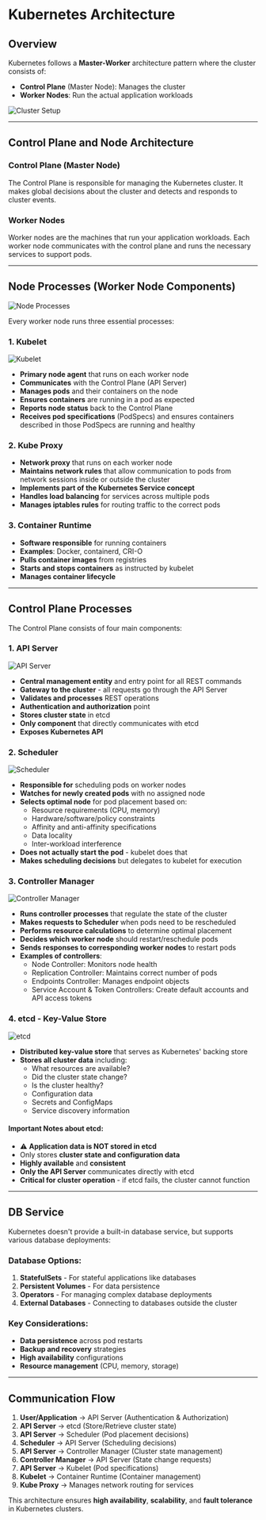 # Kubernetes Architecture

## Overview

Kubernetes follows a **Master-Worker** architecture pattern where the cluster consists of:
- **Control Plane** (Master Node): Manages the cluster
- **Worker Nodes**: Run the actual application workloads

![Cluster Setup](/assets/ExCluster-Set-Up.png)

---

## Control Plane and Node Architecture

### Control Plane (Master Node)
The Control Plane is responsible for managing the Kubernetes cluster. It makes global decisions about the cluster and detects and responds to cluster events.

### Worker Nodes
Worker nodes are the machines that run your application workloads. Each worker node communicates with the control plane and runs the necessary services to support pods.

---

## Node Processes (Worker Node Components)

![Node Processes](/assets/NodeProcesses.png)

Every worker node runs three essential processes:

### 1. Kubelet
![Kubelet](/assets/Kubelet.png)

- **Primary node agent** that runs on each worker node
- **Communicates** with the Control Plane (API Server)
- **Manages pods** and their containers on the node
- **Ensures containers** are running in a pod as expected
- **Reports node status** back to the Control Plane
- **Receives pod specifications** (PodSpecs) and ensures containers described in those PodSpecs are running and healthy

### 2. Kube Proxy
- **Network proxy** that runs on each worker node
- **Maintains network rules** that allow communication to pods from network sessions inside or outside the cluster
- **Implements part of the Kubernetes Service concept**
- **Handles load balancing** for services across multiple pods
- **Manages iptables rules** for routing traffic to the correct pods

### 3. Container Runtime
- **Software responsible** for running containers
- **Examples**: Docker, containerd, CRI-O
- **Pulls container images** from registries
- **Starts and stops containers** as instructed by kubelet
- **Manages container lifecycle**

---

## Control Plane Processes

The Control Plane consists of four main components:

### 1. API Server
![API Server](/assets/ControlPlane_API-Server.png)

- **Central management entity** and entry point for all REST commands
- **Gateway to the cluster** - all requests go through the API Server
- **Validates and processes** REST operations
- **Authentication and authorization** point
- **Stores cluster state** in etcd
- **Only component** that directly communicates with etcd
- **Exposes Kubernetes API**

### 2. Scheduler
![Scheduler](/assets/ControlPlane_Scheduler.png)

- **Responsible for** scheduling pods on worker nodes
- **Watches for newly created pods** with no assigned node
- **Selects optimal node** for pod placement based on:
  - Resource requirements (CPU, memory)
  - Hardware/software/policy constraints
  - Affinity and anti-affinity specifications
  - Data locality
  - Inter-workload interference
- **Does not actually start the pod** - kubelet does that
- **Makes scheduling decisions** but delegates to kubelet for execution

### 3. Controller Manager
![Controller Manager](/assets/ControlPlane_ControllerManager.png)

- **Runs controller processes** that regulate the state of the cluster
- **Makes requests to Scheduler** when pods need to be rescheduled
- **Performs resource calculations** to determine optimal placement
- **Decides which worker node** should restart/reschedule pods
- **Sends responses to corresponding worker nodes** to restart pods
- **Examples of controllers**:
  - Node Controller: Monitors node health
  - Replication Controller: Maintains correct number of pods
  - Endpoints Controller: Manages endpoint objects
  - Service Account & Token Controllers: Create default accounts and API access tokens

### 4. etcd - Key-Value Store
![etcd](/assets/ControlPlane_etcd.png)

- **Distributed key-value store** that serves as Kubernetes' backing store
- **Stores all cluster data** including:
  - What resources are available?
  - Did the cluster state change?
  - Is the cluster healthy?
  - Configuration data
  - Secrets and ConfigMaps
  - Service discovery information

#### Important Notes about etcd:
- ⚠️ **Application data is NOT stored in etcd**
- Only stores **cluster state and configuration data**
- **Highly available** and **consistent**
- **Only the API Server** communicates directly with etcd
- **Critical for cluster operation** - if etcd fails, the cluster cannot function

---

## DB Service

Kubernetes doesn't provide a built-in database service, but supports various database deployments:

### Database Options:
1. **StatefulSets** - For stateful applications like databases
2. **Persistent Volumes** - For data persistence
3. **Operators** - For managing complex database deployments
4. **External Databases** - Connecting to databases outside the cluster

### Key Considerations:
- **Data persistence** across pod restarts
- **Backup and recovery** strategies
- **High availability** configurations
- **Resource management** (CPU, memory, storage)

---

## Communication Flow

1. **User/Application** → API Server (Authentication & Authorization)
2. **API Server** → etcd (Store/Retrieve cluster state)
3. **API Server** → Scheduler (Pod placement decisions)
4. **Scheduler** → API Server (Scheduling decisions)
5. **API Server** → Controller Manager (Cluster state management)
6. **Controller Manager** → API Server (State change requests)
7. **API Server** → Kubelet (Pod specifications)
8. **Kubelet** → Container Runtime (Container management)
9. **Kube Proxy** → Manages network routing for services

This architecture ensures **high availability**, **scalability**, and **fault tolerance** in Kubernetes clusters.